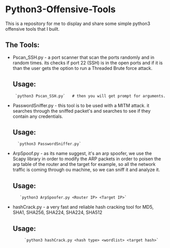 # Python3-Offensive-Tools
This is a repository for me to display and share some simple python3 offensive tools that I built.

## The Tools:
  
  * Pscan_SSH.py - a port scanner that scan the ports randomly and in random times.
                   its checks if port 22 (SSH) is in the open ports and if it is than
                   the user gets the option to run a Threaded Brute force attack.
       ## Usage:  
       
         `python3 Pscan_SSH.py`   # then you will get prompt for arguments.
                 
   
  * PasswordSniffer.py - this tool is to be used with a MITM attack. 
                         it searches through the sniffed packet's and
                         searches to see if they contain any credentials.
       ## Usage:  
       
          `python3 PasswordSniffer.py`                  
  
  
  * ArpSpoof.py - as its name suggest, it's an arp spoofer, we use the Scapy library in order to modify
                  the ARP packets in order to poisen the arp table of the router and the target for example,
                  so all the network traffic is coming through ou machine, so we can sniff it and analyze it.
       ## Usage:  
     
           `python3 ArpSpoofer.py <Router IP> <Target IP>`
                  
 
 * hashCrack.py - a very fast and reliable hash cracking tool for MD5, SHA1, SHA256, SHA224, SHA224, SHA512
        
      ## Usage:  
       
            `python3 hashCrack.py <hash type> <wordlist> <target hash>`

